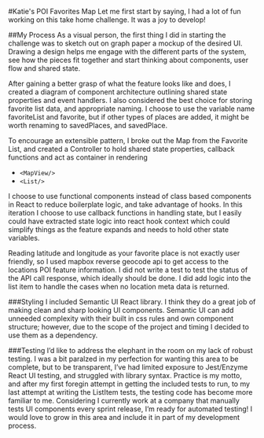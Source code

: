 #Katie's POI Favorites Map
Let me first start by saying, I had a lot of fun working on this take home challenge. It was a joy to develop! 

##My Process
As a visual person, the first thing I did in starting the challenge was to sketch out on graph paper a mockup of the desired UI. Drawing a design helps me engage with the different parts of the system, see how the pieces fit together and start thinking about components, user flow and shared state.

After gaining a better grasp of what the feature looks like and does, I created a diagram of component architecture outlining shared state properties and event handlers. I also considered the best choice for storing favorite list data, and appropriate naming. I choose to use the variable name favoriteList and favorite, but if other types of places are added, it might be worth renaming to savedPlaces, and savedPlace. 

To encourage an extensible pattern, I broke out the Map from the Favorite List, and created a Controller to hold shared state properties, callback functions and act as container in rendering
* `<MapView/>`
* `<List/>`

I choose to use functional components instead of class based components in React to reduce boilerplate logic, and take advantage of hooks. In this iteration I choose to use callback functions in handling state, but I easily could have extracted state logic into react hook context which could simplify things as the feature expands and needs to hold other state variables.

Reading latitude and longitude as your favorite place is not exactly user friendly, so I used mapbox reverse geocode api to get access to the locations POI feature information.  I did not write a test to test the status of the API call response, which ideally should be done. I did add logic into the list item to handle the cases when no location meta data is returned.

###Styling
I included Semantic UI React library. I think they do a great job of making clean and sharp looking UI components. Semantic UI can add unneeded complexity with their built in css rules and own component structure; however, due to the scope of the project and timing I decided to use them as a dependency.

###Testing
I’d like to address the elephant in the room on my lack of robust testing. I was a bit paralzed in my perfection for wanting this area to be complete, but to be transparent, I’ve had limited exposure to Jest/Enzyme React UI testing, and struggled with library syntax. Practice is my motto, and after my first foregin attempt in getting the included tests to run, to my last attempt at writing the ListItem tests, the testing code has become more familiar to me. Considering I currently work at a company that manually tests UI components every sprint release, I’m ready for automated testing! I would love to grow in this area and include it in part of my development process.